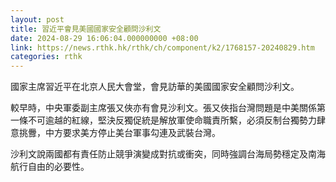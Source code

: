 ```yaml
---
layout: post
title: 習近平會見美國國家安全顧問沙利文
date: 2024-08-29 16:06:04.000000000 +08:00
link: https://news.rthk.hk/rthk/ch/component/k2/1768157-20240829.htm
categories: rthk
---
```


國家主席習近平在北京人民大會堂，會見訪華的美國國家安全顧問沙利文。

較早時，中央軍委副主席張又俠亦有會見沙利文。張又俠指台灣問題是中美關係第一條不可逾越的紅線，堅決反獨促統是解放軍使命職責所繫，必須反制台獨勢力肆意挑釁，中方要求美方停止美台軍事勾連及武裝台灣。

沙利文說兩國都有責任防止競爭演變成對抗或衝突，同時強調台海局勢穩定及南海航行自由的必要性。
